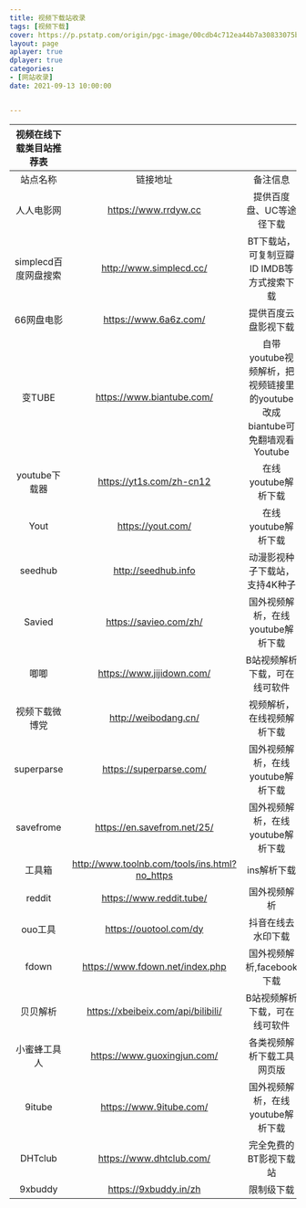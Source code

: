```yaml
---
title: 视频下载站收录
tags: [视频下载]
cover: https://p.pstatp.com/origin/pgc-image/00cdb4c712ea44b7a30833075b0c637d
layout: page
aplayer: true
dplayer: true
categories:
- [网站收录]
date: 2021-09-13 10:00:00


---
```






| 视频在线下载类目站推荐表 |                                               |                                                              |
| :----------------------: | :-------------------------------------------: | :----------------------------------------------------------: |
|         站点名称         |                   链接地址                    |                           备注信息                           |
|        人人电影网        |             https://www.rrdyw.cc              |                   提供百度盘、UC等途径下载                   |
|   simplecd百度网盘搜索   |            http://www.simplecd.cc/            |          BT下载站，可复制豆瓣ID IMDB等方式搜索下载           |
|        66网盘电影        |             https://www.6a6z.com/             |                     提供百度云盘影视下载                     |
|          变TUBE          |           https://www.biantube.com/           | 自带youtube视频解析，把视频链接里的youtube改成biantube可免翻墙观看Youtube |
|      youtube下载器       |           https://yt1s.com/zh-cn12            |                     在线youtube解析下载                      |
|           Yout           |               https://yout.com/               |                     在线youtube解析下载                      |
|         seedhub          |              http://seedhub.info              |                动漫影视种子下载站，支持4K种子                |
|          Savied          |            https://savieo.com/zh/             |              国外视频解析，在线youtube解析下载               |
|           唧唧           |           https://www.jijidown.com/           |                B站视频解析下载，可在线可软件                 |
|      视频下载微博党      |             http://weibodang.cn/              |                  视频解析，在线视频解析下载                  |
|        superparse        |            https://superparse.com/            |              国外视频解析，在线youtube解析下载               |
|        savefrome         |          https://en.savefrom.net/25/          |              国外视频解析，在线youtube解析下载               |
|          工具箱          | http://www.toolnb.com/tools/ins.html?no_https |                         ins解析下载                          |
|          reddit          |           https://www.reddit.tube/            |                         国外视频解析                         |
|         ouo工具          |            https://ouotool.com/dy             |                      抖音在线去水印下载                      |
|          fdown           |        https://www.fdown.net/index.php        |                  国外视频解析,facebook下载                   |
|         贝贝解析         |      https://xbeibeix.com/api/bilibili/       |                B站视频解析下载，可在线可软件                 |
|       小蜜蜂工具人       |          https://www.guoxingjun.com/          |                  各类视频解析下载工具网页版                  |
|          9itube          |            https://www.9itube.com/            |              国外视频解析，在线youtube解析下载               |
|         DHTclub          |           https://www.dhtclub.com/            |                    完全免费的BT影视下载站                    |
|         9xbuddy          |             https://9xbuddy.in/zh             |                          限制级下载                          |